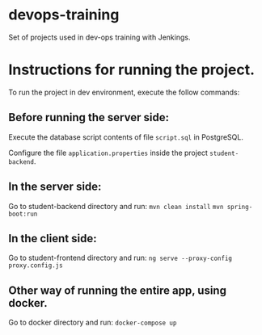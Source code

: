# devops-training
Set of projects used in dev-ops training with Jenkings.

# Instructions for running the project.

To run the project in dev environment, execute the follow commands:

## Before running the server side:
Execute the database script contents of file `script.sql` in PostgreSQL.

Configure the file `application.properties` inside the project `student-backend`.

## In the server side: 
Go to student-backend directory and run:
`mvn clean install`
`mvn spring-boot:run`

## In the client side: 
Go to student-frontend directory and run:
`ng serve --proxy-config proxy.config.js`

## Other way of running the entire app, using docker.
Go to docker directory and run:
`docker-compose up`

